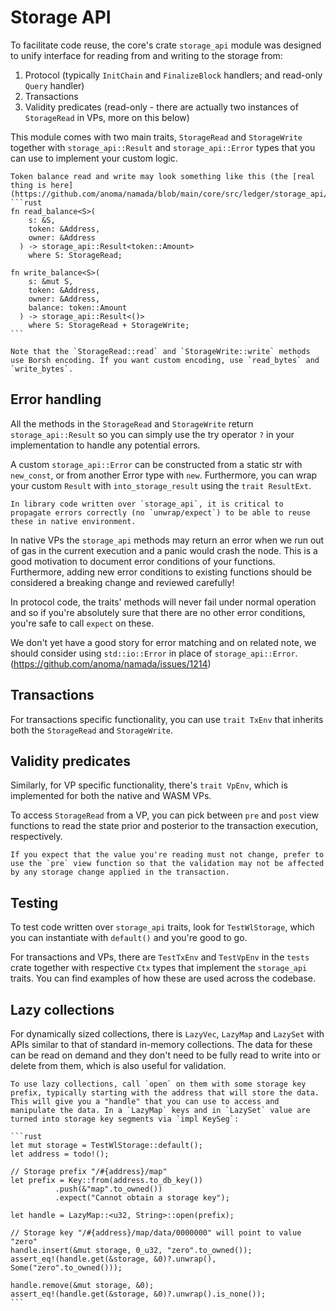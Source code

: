 # Storage API

To facilitate code reuse, the core's crate `storage_api` module was designed to unify interface for reading from and writing to the storage from:

1. Protocol (typically `InitChain` and `FinalizeBlock` handlers; and read-only `Query` handler)
2. Transactions
3. Validity predicates (read-only - there are actually two instances of `StorageRead` in VPs, more on this below)

This module comes with two main traits, `StorageRead` and `StorageWrite` together with `storage_api::Result` and `storage_api::Error` types that you can use to implement your custom logic.

~~~admonish example title="Token balance example"
Token balance read and write may look something like this (the [real thing is here](https://github.com/anoma/namada/blob/main/core/src/ledger/storage_api/token.rs)):
```rust
fn read_balance<S>(
    s: &S,
    token: &Address,
    owner: &Address
  ) -> storage_api::Result<token::Amount>
    where S: StorageRead;

fn write_balance<S>(
    s: &mut S,
    token: &Address,
    owner: &Address,
    balance: token::Amount
  ) -> storage_api::Result<()>
    where S: StorageRead + StorageWrite;
```
~~~

```admonish info title="Data encoding"
Note that the `StorageRead::read` and `StorageWrite::write` methods use Borsh encoding. If you want custom encoding, use `read_bytes` and `write_bytes`.
```

## Error handling

All the methods in the `StorageRead` and `StorageWrite` return `storage_api::Result`  so you can simply use the try operator `?` in your implementation to handle any potential errors.

A custom `storage_api::Error` can be constructed from a static str with `new_const`, or from another Error type with `new`. Furthermore, you can wrap your custom `Result` with `into_storage_result` using the `trait ResultExt`.

```admonish warning
In library code written over `storage_api`, it is critical to propagate errors correctly (no `unwrap/expect`) to be able to reuse these in native environment.
```

In native VPs the `storage_api` methods may return an error when we run out of gas in the current execution and a panic would crash the node. This is a good motivation to document error conditions of your functions. Furthermore, adding new error conditions to existing functions should be considered a breaking change and reviewed carefully!

In protocol code, the traits' methods will never fail under normal operation and so if you're absolutely sure that there are no other error conditions, you're safe to call `expect` on these.

We don't yet have a good story for error matching and on related note, we should consider using `std::io::Error` in place of `storage_api::Error`. (<https://github.com/anoma/namada/issues/1214>)

## Transactions

For transactions specific functionality, you can use `trait TxEnv` that inherits both the `StorageRead` and `StorageWrite`.

## Validity predicates

Similarly, for VP specific functionality, there's `trait VpEnv`, which is implemented for both the native and WASM VPs.

To access `StorageRead` from a VP, you can pick between `pre` and `post` view functions to read the state prior and posterior to the transaction execution, respectively.

```admonish warning
If you expect that the value you're reading must not change, prefer to use the `pre` view function so that the validation may not be affected by any storage change applied in the transaction.
```

## Testing

To test code written over `storage_api` traits, look for `TestWlStorage`, which you can instantiate with `default()` and you're good to go.

For transactions and VPs, there are `TestTxEnv` and `TestVpEnv` in the `tests` crate together with respective `Ctx` types that implement the `storage_api` traits. You can find examples of how these are used across the codebase.

## Lazy collections

For dynamically sized collections, there is `LazyVec`, `LazyMap` and `LazySet` with APIs similar to that of standard in-memory collections. The data for these can be read on demand and they don't need to be fully read to write into or delete from them, which is also useful for validation.

~~~admonish example title="LazyMap usage example"
To use lazy collections, call `open` on them with some storage key prefix, typically starting with the address that will store the data. This will give you a "handle" that you can use to access and manipulate the data. In a `LazyMap` keys and in `LazySet` value are turned into storage key segments via `impl KeySeg`:

```rust
let mut storage = TestWlStorage::default();
let address = todo!();

// Storage prefix "/#{address}/map"
let prefix = Key::from(address.to_db_key())
          .push(&"map".to_owned())
          .expect("Cannot obtain a storage key");

let handle = LazyMap::<u32, String>::open(prefix);

// Storage key "/#{address}/map/data/0000000" will point to value "zero"
handle.insert(&mut storage, 0_u32, "zero".to_owned());
assert_eq!(handle.get(&storage, &0)?.unwrap(), Some("zero".to_owned()));

handle.remove(&mut storage, &0);
assert_eq!(handle.get(&storage, &0)?.unwrap().is_none());
```
~~~
